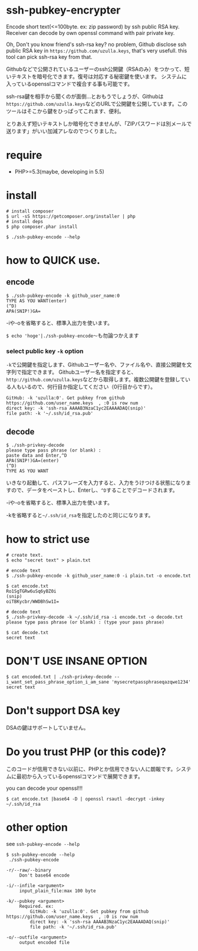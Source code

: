 ssh-pubkey-encrypter
==========================

Encode short text(<=100byte. ex: zip password) by ssh public RSA key. Receiver can decode by own openssl command with pair private key.

Oh, Don't you know friend's ssh-rsa key? no problem, Github disclose ssh public RSA key in `https://github.com/uzulla.keys`, that's very usefull. this tool can pick ssh-rsa key from that.


Githubなどで公開されているユーザーのssh公開鍵（RSAのみ）をつかって、短いテキストを暗号化できます。復号は対応する秘密鍵を使います。
システムに入っているopensslコマンドで複合する事も可能です。

ssh-rsa鍵を相手から聞くのが面倒…とおもうでしょうが、Githubは`https://github.com/uzulla.keys`などのURLで公開鍵を公開しています。このツールはそこから鍵をひっぱってこれます、便利。

とりあえず短いテキストしか暗号化できませんが、「ZIPパスワードは別メールで送ります」がいい加減アレなのでつくりました。

# require

- PHP>=5.3(maybe, developing in 5.5)

# install

```
# install composer
$ url -sS https://getcomposer.org/installer | php
# install deps
$ php composer.phar install

$ ./ssh-pubkey-encode --help
```

# how to QUICK use.

## encode

```
$ ./ssh-pubkey-encode -k github_user_name:0
TYPE AS YOU WANT(enter)
(^D)
APA(SNIP!)GA=
```

-iや-oを省略すると、標準入出力を使います。

`$ echo 'hoge'|./ssh-pubkey-encode〜`も勿論つかえます


### select public key `-k` option

`-k`で公開鍵を指定します、Githubユーザー名や、ファイル名や、直接公開鍵を文字列で指定できます。
Githubユーザー名を指定すると、`http://github.com/uzulla.keys`などから取得します。複数公開鍵を登録している人もいるので、何行目か指定してください（0行目からです）。

```
GitHub: -k 'uzulla:0'. Get pubkey from github https://github.com/user_name.keys  , :0 is row num
direct key: -k 'ssh-rsa AAAAB3NzaC1yc2EAAAADAQ(snip)'
file path: -k '~/.ssh/id_rsa.pub'
```

## decode

```
$ ./ssh-privkey-decode
please type pass phrase (or blank) :
paste data and Enter,^D
APA(SNIP!)GA=(enter)
(^D)
TYPE AS YOU WANT
```

いきなり起動して、パスフレーズを入力すると、入力をうけつける状態になりますので、データをペーストし、Enterし、`^D`することでデコードされます。

-iや-oを省略すると、標準入出力を使います。

-kを省略すると`~/.ssh/id_rsa`を指定したのと同じになります。


# how to strict use

```
# create text.
$ echo "secret text" > plain.txt

# encode text
$ ./ssh-pubkey-encode -k github_user_name:0 -i plain.txt -o encode.txt

$ cat encode.txt
Ro1SgTGRw6uSq6yBZ0i
(snip)
oiTBKycbr/WWDBhSw1I=

# decode text
$ ./ssh-privkey-decode -k ~/.ssh/id_rsa -i encode.txt -o decode.txt
please type pass phrase (or blank) : (type your pass phrase)

$ cat decode.txt
secret text
```


# DON'T USE INSANE OPTION

```
$ cat encoded.txt | ./ssh-privkey-decode --i_want_set_pass_phrase_option_i_am_sane 'mysecretpassphraseqazqwe1234'
secret text
```

# Don't support DSA key

DSAの鍵はサポートしていません。

# Do you trust PHP (or this code)?

このコードが信用できない以前に、PHPとか信用できない人に朗報です。システムに最初から入っているopensslコマンドで展開できます。

you can decode your openssl!!!

```
$ cat encode.txt |base64 -D | openssl rsautl -decrypt -inkey ~/.ssh/id_rsa
```

# other option

see `ssh-pubkey-encode --help`

```
$ ssh-pubkey-encode --help
 ./ssh-pubkey-encode

-r/--raw/--binary
     Don't base64 encode

-i/--infile <argument>
     input_plain_file:max 100 byte

-k/--pubkey <argument>
     Required. ex:
         GitHub: -k 'uzulla:0'. Get pubkey from github https://github.com/user_name.keys  , :0 is row num
         direct key: -k 'ssh-rsa AAAAB3NzaC1yc2EAAAADAQ(snip)'
         file path: -k '~/.ssh/id_rsa.pub'

-o/--outfile <argument>
     output encoded file
```
